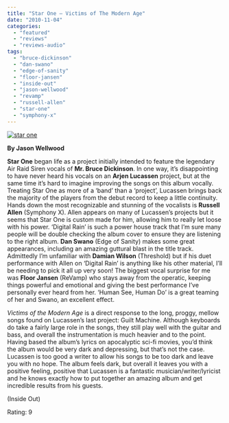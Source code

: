 ```yaml
---
title: "Star One – Victims of The Modern Age"
date: "2010-11-04"
categories: 
  - "featured"
  - "reviews"
  - "reviews-audio"
tags: 
  - "bruce-dickinson"
  - "dan-swano"
  - "edge-of-sanity"
  - "floor-jansen"
  - "inside-out"
  - "jason-wellwood"
  - "revamp"
  - "russell-allen"
  - "star-one"
  - "symphony-x"
---
```


[![](http://www.hellbound.ca/wp-content/uploads/2010/11/star-one.jpg "star one")](http://www.hellbound.ca/wp-content/uploads/2010/11/star-one.jpg)

**By Jason Wellwood**

**Star One** began life as a project initially intended to feature the legendary Air Raid Siren vocals of **Mr. Bruce Dickinson**. In one way, it’s disappointing to have never heard his vocals on an **Arjen Lucassen** project, but at the same time it’s hard to imagine improving the songs on this album vocally. Treating Star One as more of a ‘band’ than a ‘project’, Lucassen brings back the majority of the players from the debut record to keep a little continuity. Hands down the most recognizable and stunning of the vocalists is **Russell Allen** (Symphony X). Allen appears on many of Lucassen’s projects but it seems that Star One is custom made for him, allowing him to really let loose with his power. ‘Digital Rain’ is such a power house track that I’m sure many people will be double checking the album cover to ensure they are listening to the right album. **Dan Swano** (Edge of Sanity) makes some great appearances, including an amazing guttural blast in the title track. Admittedly I’m unfamiliar with **Damian Wilson** (Threshold) but if his duet performance with Allen on ‘Digital Rain’ is anything like his other material, I’ll be needing to pick it all up very soon! The biggest vocal surprise for me was **Floor Jansen** (ReVamp) who stays away from the operatic, keeping things powerful and emotional and giving the best performance I’ve personally ever heard from her. ‘Human See, Human Do’ is a great teaming of her and Swano, an excellent effect.

_Victims of the Modern Age_ is a direct response to the long, proggy, mellow songs found on Lucassen’s last project: Guilt Machine. Although keyboards do take a fairly large role in the songs, they still play well with the guitar and bass, and overall the instrumentation is much heavier and to the point. Having based the album’s lyrics on apocalyptic sci-fi movies, you’d think the album would be very dark and depressing, but that’s not the case. Lucassen is too good a writer to allow his songs to be too dark and leave you with no hope. The album feels dark, but overall it leaves you with a positive feeling, positive that Lucassen is a fantastic musician/writer/lyricist and he knows exactly how to put together an amazing album and get incredible results from his guests.

(Inside Out)

Rating: 9
